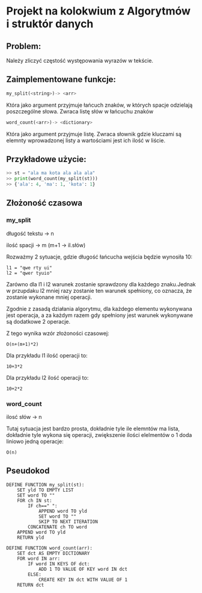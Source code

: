 # Projekt na kolokwium z Algorytmów i struktór danych
## Problem:
Należy zliczyć częstość występowania wyrazów w tekście.

## Zaimplementowane funkcje:

```python
my_split(<string>)-> <arr>
```

Która jako argument przyjmuje łańcuch znaków, w których spacje odzielają poszczególne słowa.
Zwraca listę słów w łańcuchu znaków

```python
word_count(<arr>)-> <dictionary>
```

Która jako argument przyjmuje listę.
Zwraca słownik gdzie kluczami są elemnty wprowadzonej listy a wartościami jest ich ilość w liście.

## Przykładowe użycie:

```python
>> st = "ala ma kota ala ala ala"
>> print(word_count(my_split(st)))
>> {'ala': 4, 'ma': 1, 'kota': 1}
```

## Złożoność czasowa
### my_split
długość tekstu -> n

ilość spacji -> m (m+1 -> il.słów)


Rozważmy 2 sytuacje, gdzie długość łańcucha  wejścia będzie wynosiła 10:

```
l1 = "qwe rty ui"
l2 = "qwer tyuio"
```

Zarówno dla l1 i l2 warunek zostanie sprawdzony dla każdego znaku.Jednak w przupdaku l2 mniej razy zostanie ten warunek 
spełniony, co oznacza, że zostanie wykonane mniej operacji.


Zgodnie z zasadą działania algorytmu, dla każdego elementu wykonywana jest operacja, a za każdym razem gdy spełniony 
jest warunek wykonywane są dodatkowe 2 operacje.


Z tego wynika wzór złożoności czasowej:

```
O(n+(m+1)*2)
```

Dla przykładu l1 ilość operacji to: 
```
10+3*2
```
Dla przykładu l2 ilość operacji to: 
```
10+2*2
```
### word_count
ilosć słów -> n

Tutaj sytuacja jest bardzo prosta, dokładnie tyle ile elemntów ma lista, dokładnie tyle wykona się operacji, zwiększenie ilości elelmentów o 1 doda liniowo jedną operacje:
```
O(n)
```


## Pseudokod


```
DEFINE FUNCTION my_split(st):
    SET yld TO EMPTY LIST
    SET word TO ""
    FOR ch IN st:
        IF ch==" ":
            APPEND word TO yld
            SET word TO ""
            SKIP TO NEXT ITERATION
        CONCATENATE ch TO word
    APPEND word TO yld
    RETURN yld

DEFINE FUNCTION word_count(arr):
    SET dct AS EMPTY DICTIONARY
    FOR word IN arr:
        IF word IN KEYS OF dct:
            ADD 1 TO VALUE OF KEY word IN dct
        ELSE:
            CREATE KEY IN dct WITH VALUE OF 1
    RETURN dct

```





